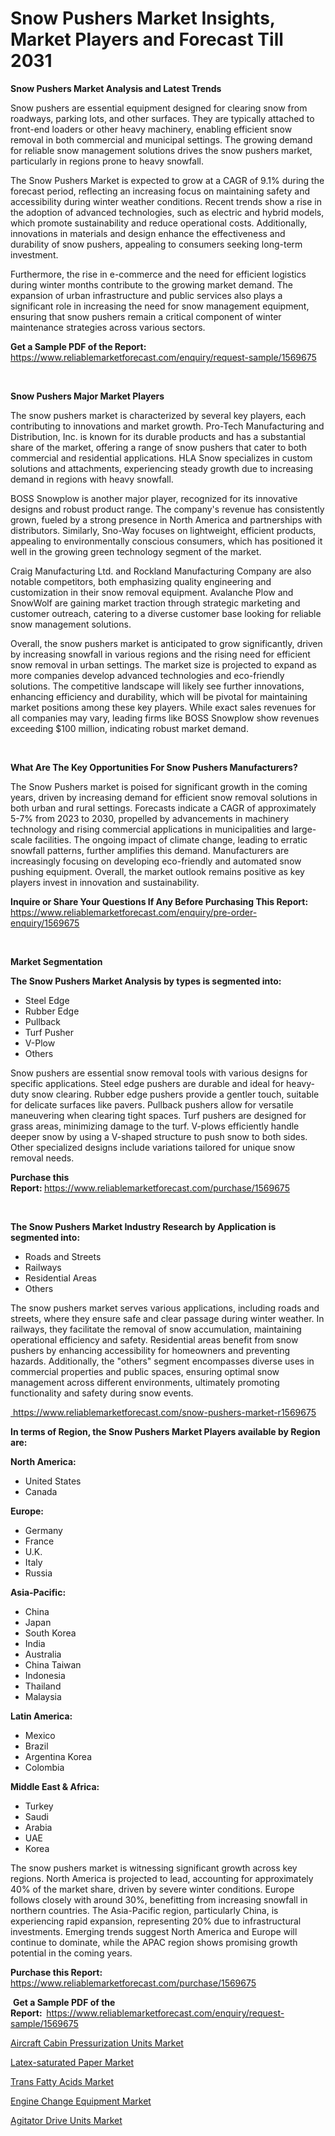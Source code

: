<p><h1>Snow Pushers Market Insights, Market Players and Forecast Till 2031</h1></p><p><strong>Snow Pushers Market Analysis and Latest Trends</strong></p>
<p><p>Snow pushers are essential equipment designed for clearing snow from roadways, parking lots, and other surfaces. They are typically attached to front-end loaders or other heavy machinery, enabling efficient snow removal in both commercial and municipal settings. The growing demand for reliable snow management solutions drives the snow pushers market, particularly in regions prone to heavy snowfall.</p><p>The Snow Pushers Market is expected to grow at a CAGR of 9.1% during the forecast period, reflecting an increasing focus on maintaining safety and accessibility during winter weather conditions. Recent trends show a rise in the adoption of advanced technologies, such as electric and hybrid models, which promote sustainability and reduce operational costs. Additionally, innovations in materials and design enhance the effectiveness and durability of snow pushers, appealing to consumers seeking long-term investment.</p><p>Furthermore, the rise in e-commerce and the need for efficient logistics during winter months contribute to the growing market demand. The expansion of urban infrastructure and public services also plays a significant role in increasing the need for snow management equipment, ensuring that snow pushers remain a critical component of winter maintenance strategies across various sectors.</p></p>
<p><strong>Get a Sample PDF of the Report:&nbsp;</strong> <a href="https://www.reliablemarketforecast.com/enquiry/request-sample/1569675?utm_campaign=1742&utm_medium=2&utm_source=Github&utm_content=ia&utm_term=14102024&utm_id=snow-pushers">https://www.reliablemarketforecast.com/enquiry/request-sample/1569675</a></p>
<p>&nbsp;</p>
<p><strong>Snow Pushers Major Market Players</strong></p>
<p><p>The snow pushers market is characterized by several key players, each contributing to innovations and market growth. Pro-Tech Manufacturing and Distribution, Inc. is known for its durable products and has a substantial share of the market, offering a range of snow pushers that cater to both commercial and residential applications. HLA Snow specializes in custom solutions and attachments, experiencing steady growth due to increasing demand in regions with heavy snowfall.</p><p>BOSS Snowplow is another major player, recognized for its innovative designs and robust product range. The company's revenue has consistently grown, fueled by a strong presence in North America and partnerships with distributors. Similarly, Sno-Way focuses on lightweight, efficient products, appealing to environmentally conscious consumers, which has positioned it well in the growing green technology segment of the market.</p><p>Craig Manufacturing Ltd. and Rockland Manufacturing Company are also notable competitors, both emphasizing quality engineering and customization in their snow removal equipment. Avalanche Plow and SnowWolf are gaining market traction through strategic marketing and customer outreach, catering to a diverse customer base looking for reliable snow management solutions.</p><p>Overall, the snow pushers market is anticipated to grow significantly, driven by increasing snowfall in various regions and the rising need for efficient snow removal in urban settings. The market size is projected to expand as more companies develop advanced technologies and eco-friendly solutions. The competitive landscape will likely see further innovations, enhancing efficiency and durability, which will be pivotal for maintaining market positions among these key players. While exact sales revenues for all companies may vary, leading firms like BOSS Snowplow show revenues exceeding $100 million, indicating robust market demand.</p></p>
<p>&nbsp;</p>
<p><strong>What Are The Key Opportunities For Snow Pushers Manufacturers?</strong></p>
<p><p>The Snow Pushers market is poised for significant growth in the coming years, driven by increasing demand for efficient snow removal solutions in both urban and rural settings. Forecasts indicate a CAGR of approximately 5-7% from 2023 to 2030, propelled by advancements in machinery technology and rising commercial applications in municipalities and large-scale facilities. The ongoing impact of climate change, leading to erratic snowfall patterns, further amplifies this demand. Manufacturers are increasingly focusing on developing eco-friendly and automated snow pushing equipment. Overall, the market outlook remains positive as key players invest in innovation and sustainability.</p></p>
<p><strong>Inquire or Share Your Questions If Any Before Purchasing This Report:</strong> <a href="https://www.reliablemarketforecast.com/enquiry/pre-order-enquiry/1569675?utm_campaign=1742&utm_medium=2&utm_source=Github&utm_content=ia&utm_term=14102024&utm_id=snow-pushers">https://www.reliablemarketforecast.com/enquiry/pre-order-enquiry/1569675</a></p>
<p>&nbsp;</p>
<p><strong>Market Segmentation</strong></p>
<p><strong>The Snow Pushers Market Analysis by types is segmented into:</strong></p>
<p><ul><li>Steel Edge</li><li>Rubber Edge</li><li>Pullback</li><li>Turf Pusher</li><li>V-Plow</li><li>Others</li></ul></p>
<p><p>Snow pushers are essential snow removal tools with various designs for specific applications. Steel edge pushers are durable and ideal for heavy-duty snow clearing. Rubber edge pushers provide a gentler touch, suitable for delicate surfaces like pavers. Pullback pushers allow for versatile maneuvering when clearing tight spaces. Turf pushers are designed for grass areas, minimizing damage to the turf. V-plows efficiently handle deeper snow by using a V-shaped structure to push snow to both sides. Other specialized designs include variations tailored for unique snow removal needs.</p></p>
<p><strong>Purchase this Report:&nbsp;</strong><a href="https://www.reliablemarketforecast.com/purchase/1569675?utm_campaign=1742&utm_medium=2&utm_source=Github&utm_content=ia&utm_term=14102024&utm_id=snow-pushers">https://www.reliablemarketforecast.com/purchase/1569675</a></p>
<p>&nbsp;</p>
<p><strong>The Snow Pushers Market Industry Research by Application is segmented into:</strong></p>
<p><ul><li>Roads and Streets</li><li>Railways</li><li>Residential Areas</li><li>Others</li></ul></p>
<p><p>The snow pushers market serves various applications, including roads and streets, where they ensure safe and clear passage during winter weather. In railways, they facilitate the removal of snow accumulation, maintaining operational efficiency and safety. Residential areas benefit from snow pushers by enhancing accessibility for homeowners and preventing hazards. Additionally, the "others" segment encompasses diverse uses in commercial properties and public spaces, ensuring optimal snow management across different environments, ultimately promoting functionality and safety during snow events.</p></p>
<p><a href="https://www.reliablemarketforecast.com/snow-pushers-market-r1569675?utm_campaign=1742&utm_medium=2&utm_source=Github&utm_content=ia&utm_term=14102024&utm_id=snow-pushers">&nbsp;https://www.reliablemarketforecast.com/snow-pushers-market-r1569675</a></p>
<p><strong>In terms of Region, the Snow Pushers Market Players available by Region are:</strong></p>
<p>
    <p> <strong> North America: </strong>
        <ul>
            <li>United States</li>
            <li>Canada</li>
        </ul>
        </p> 
    <p> <strong> Europe: </strong>
        <ul>
            <li>Germany</li>
            <li>France</li>
            <li>U.K.</li>
            <li>Italy</li>
            <li>Russia</li>
        </ul>
        </p> 
    <p> <strong> Asia-Pacific: </strong>
        <ul>
            <li>China</li>
            <li>Japan</li>
            <li>South Korea</li>
            <li>India</li>
            <li>Australia</li>
            <li>China Taiwan</li>
            <li>Indonesia</li>
            <li>Thailand</li>
            <li>Malaysia</li>
        </ul>
        </p> 
    <p> <strong> Latin America: </strong>
        <ul>
            <li>Mexico</li>
            <li>Brazil</li>
            <li>Argentina Korea</li>
            <li>Colombia</li>
        </ul>
        </p> 
    <p> <strong> Middle East & Africa: </strong>
        <ul>
            <li>Turkey</li>
            <li>Saudi</li>
            <li>Arabia</li>
            <li>UAE</li>
            <li>Korea</li>
        </ul>
    </p>
    </p>
<p><p>The snow pushers market is witnessing significant growth across key regions. North America is projected to lead, accounting for approximately 40% of the market share, driven by severe winter conditions. Europe follows closely with around 30%, benefitting from increasing snowfall in northern countries. The Asia-Pacific region, particularly China, is experiencing rapid expansion, representing 20% due to infrastructural investments. Emerging trends suggest North America and Europe will continue to dominate, while the APAC region shows promising growth potential in the coming years.</p></p>
<p><strong>Purchase this Report: </strong><a href="https://www.reliablemarketforecast.com/purchase/1569675?utm_campaign=1742&utm_medium=2&utm_source=Github&utm_content=ia&utm_term=14102024&utm_id=snow-pushers">https://www.reliablemarketforecast.com/purchase/1569675</a></p>
<p>&nbsp;<strong>Get a Sample PDF of the Report:&nbsp;&nbsp;</strong><a href="https://www.reliablemarketforecast.com/enquiry/request-sample/1569675?utm_campaign=1742&utm_medium=2&utm_source=Github&utm_content=ia&utm_term=14102024&utm_id=snow-pushers">https://www.reliablemarketforecast.com/enquiry/request-sample/1569675</a></p>
<p><strong></strong></p>
<p><p><a href="https://www.linkedin.com/pulse/aircraft-cabin-pressurization-units-value-chain-analysis-from-t1uuc?trk=public_post_embed_feed-article-content&utm_campaign=1742&utm_medium=2&utm_source=Github&utm_content=ia&utm_term=14102024&utm_id=snow-pushers">Aircraft Cabin Pressurization Units Market</a></p><p><a href="https://www.linkedin.com/pulse/latex-saturated-paper-industry-resonance-13-amplification-across-p1ycf?trk=public_post_embed_feed-article-content&utm_campaign=1742&utm_medium=2&utm_source=Github&utm_content=ia&utm_term=14102024&utm_id=snow-pushers">Latex-saturated Paper Market</a></p><p><a href="https://www.linkedin.com/pulse/trans-fatty-acids-market-overview-regional-outlook-competitive-pljhf?trk=public_post_embed_feed-article-content&utm_campaign=1742&utm_medium=2&utm_source=Github&utm_content=ia&utm_term=14102024&utm_id=snow-pushers">Trans Fatty Acids Market</a></p><p><a href="https://www.linkedin.com/pulse/insights-engine-change-equipment-market-size-which-expanding-h8ozc?trk=public_post_embed_feed-article-content&utm_campaign=1742&utm_medium=2&utm_source=Github&utm_content=ia&utm_term=14102024&utm_id=snow-pushers">Engine Change Equipment Market</a></p><p><a href="https://www.linkedin.com/pulse/exploring-agitator-drive-units-market-dynamics-global-wajec?trk=public_post_embed_feed-article-content&utm_campaign=1742&utm_medium=2&utm_source=Github&utm_content=ia&utm_term=14102024&utm_id=snow-pushers">Agitator Drive Units Market</a></p></p>